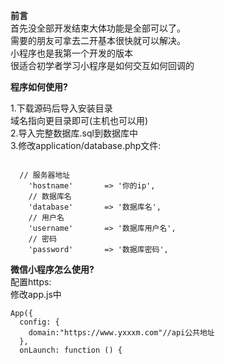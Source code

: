  **前言** <br />
首先没全部开发结束大体功能是全部可以了。<br />
需要的朋友可拿去二开基本很快就可以解决。<br />
小程序也是我第一个开发的版本<br />
很适合初学者学习小程序是如何交互如何回调的<br />


 **程序如何使用?** 

1.下载源码后导入安装目录<br />
域名指向更目录即可(主机也可以用)<br />
2.导入完整数据库.sql到数据库中<br />
3.修改application/database.php文件:<br />

```

  // 服务器地址
    'hostname'       => '你的ip',
    // 数据库名
    'database'       => '数据库名',
    // 用户名
    'username'       => '数据库用户名',
    // 密码
    'password'       => '数据库密码',
```




 **微信小程序怎么使用?** <br />
配置https:<br />
修改app.js中<br />

```
App({
  config: {
    domain:"https://www.yxxxm.com"//api公共地址
  },
  onLaunch: function () {

```






